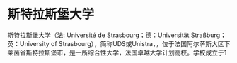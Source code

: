 # 斯特拉斯堡大学

斯特拉斯堡大学（法: Université de Strasbourg；德：Universität Straßburg；英：University of Strasbourg），简称UDS或Unistra，，位于法国阿尔萨斯大区下莱茵省斯特拉斯堡市，是一所综合性大学，法国卓越大学计划高校。学校成立于1